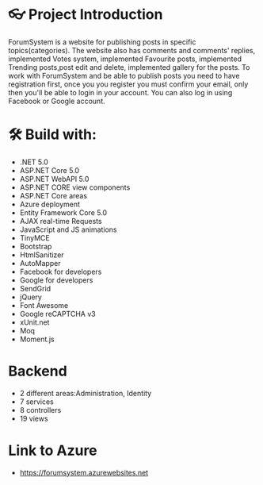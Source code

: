 # 👓 Project Introduction

ForumSystem  is a website for publishing posts in specific topics(categories).
The website also has comments and comments' replies, implemented Votes system, implemented Favourite posts, implemented Trending posts,post edit and delete, implemented gallery for the posts.
To work with ForumSystem and be able to publish posts you need to have registration first, once you you register you must confirm your email, only then you'll be able to login in your account. You can also log in using Facebook or Google account.

# 🛠 Build with:

- .NET 5.0
- ASP.NET Core 5.0
- ASP.NET WebAPI 5.0
- ASP.NET CORE view components
- ASP.NET Core areas
- Azure deployment
- Entity Framework Core 5.0
- AJAX real-time Requests
- JavaScript and JS animations
- TinyMCE
- Bootstrap
- HtmlSanitizer
- AutoMapper
- Facebook for developers
- Google for developers
- SendGrid
- jQuery
- Font Awesome
- Google reCAPTCHA v3
- xUnit.net
- Moq
- Moment.js

# Backend

- 2 different areas:Administration, Identity
- 7 services
- 8 controllers
- 19 views

# Link to Azure
- https://forumsystem.azurewebsites.net
